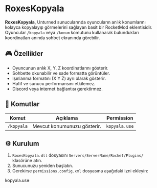 # RoxesKopyala

**RoxesKopyala**, Unturned sunucularında oyuncuların anlık konumlarını kolayca kopyalayıp görmelerini sağlayan basit bir RocketMod eklentisidir.  
Oyuncular `/kopyala` veya `/konum` komutunu kullanarak bulundukları koordinatları anında sohbet ekranında görebilir.

## 🎮 Özellikler
- Oyuncunun anlık X, Y, Z koordinatlarını gösterir.  
- Sohbette okunabilir ve sade formatta görüntüler.  
- Işınlanma formatını (X Y Z) ayrı olarak gösterir.  
- Hafif ve sunucu performansını etkilemez.  
- Discord veya internet bağlantısı gerektirmez.  

## 🧠 Komutlar
| Komut | Açıklama | Permission |
|-------|-----------|------------|
| `/kopyala` | Mevcut konumunuzu gösterir. | `kopyala.use` |

## ⚙️ Kurulum
1. `RoxesKopyala.dll` dosyasını `Servers/ServerName/Rocket/Plugins/` klasörüne atın.  
2. Sunucunuzu yeniden başlatın.  
3. Gerekirse `permissions.config.xml` dosyasına aşağıdaki izni ekleyin:

<Permission>kopyala.use</Permission>

